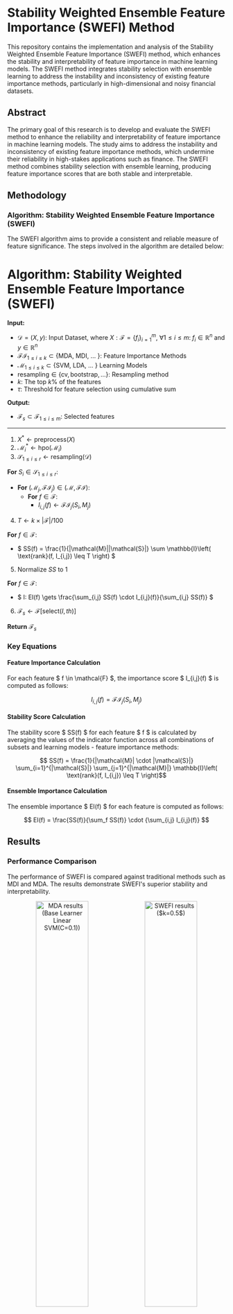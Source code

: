 # Stability Weighted Ensemble Feature Importance (SWEFI) Method

This repository contains the implementation and analysis of the Stability Weighted Ensemble Feature Importance (SWEFI) method, which enhances the stability and interpretability of feature importance in machine learning models. The SWEFI method integrates stability selection with ensemble learning to address the instability and inconsistency of existing feature importance methods, particularly in high-dimensional and noisy financial datasets.

## Abstract

The primary goal of this research is to develop and evaluate the SWEFI method to enhance the reliability and interpretability of feature importance in machine learning models. The study aims to address the instability and inconsistency of existing feature importance methods, which undermine their reliability in high-stakes applications such as finance. The SWEFI method combines stability selection with ensemble learning, producing feature importance scores that are both stable and interpretable.

## Methodology

### Algorithm: Stability Weighted Ensemble Feature Importance (SWEFI)

The SWEFI algorithm aims to provide a consistent and reliable measure of feature significance. The steps involved in the algorithm are detailed below:

# Algorithm: Stability Weighted Ensemble Feature Importance (SWEFI)

**Input:**
- $` \mathcal{D} = (X, y) `$: Input Dataset, where $`X: \mathcal{F} = \{ f_i \}_{i=1}^m `$, $` \forall 1 \leq i \leq m: \; f_i \in \mathbb{R}^n `$ and $` y \in \mathbb{R}^n `$
- $` \mathcal{FI}_{1 \leq i \leq k} \subset \{ \text{MDA, MDI, ... } \} `$: Feature Importance Methods
- $` \mathcal{M}_{1 \leq i \leq k} \subset \{ \text{SVM, LDA, ... } \} `$ Learning Models
- $`\text{resampling} \in \{ \text{cv}, \text{bootstrap}, ... \}`$: Resampling method
- $` k `$: The top $` k\% `$ of the features
- $` \tau `$: Threshold for feature selection using cumulative sum

**Output:**
- $` \mathcal{F}_s \subset \mathcal{F}_{1 \leq i \leq m} `$: Selected features

---

1. $` X^* \gets \text{preprocess}(X) `$
2. $` \mathcal{M}_i^* \gets \text{hpo}(\mathcal{M}_i) `$
3. $` \mathcal{S}_{1 \leq i \leq r} \gets \text{resampling}(\mathcal{D}) `$

**For** $` S_i \in \mathcal{S}_{1 \leq i \leq r} `$:
   - **For** $` (\mathcal{M}_j, \mathcal{FI}_j) \in (\mathcal{M}, \mathcal{FI}) `$:
     - **For** $` f \in \mathcal{F} `$:
       - $` I_{i,j}(f) \gets \mathcal{FI}_j(S_i, M_j) `$

4. $` T \gets k \times |\mathcal{F}| / 100 `$

**For** $` f \in \mathcal{F} `$:
   - $` SS(f) = \frac{1}{|\mathcal{M}||\mathcal{S}|} \sum \mathbb{I}\left( \text{rank}(f, I_{i,j}) \leq T \right) `$

5. Normalize $` SS `$ to 1

**For** $` f \in \mathcal{F} `$:
   - $` I: EI(f) \gets \frac{\sum_{i,j} SS(f) \cdot I_{i,j}(f)}{\sum_{i,j} SS(f)} `$

6. $` \mathcal{F}_s \gets \mathcal{F}[\text{select}(I, th)] `$

**Return** $` \mathcal{F}_s `$

### Key Equations

#### Feature Importance Calculation

For each feature $ f \in \mathcal{F} $, the importance score $ I_{i,j}(f) $ is computed as follows:

```math
    I_{i,j}(f) = \mathcal{FI}_j(S_i, M_j)  
```

#### Stability Score Calculation

The stability score $ SS(f) $ for each feature $ f $ is calculated by averaging the values of the indicator function across all combinations of subsets and learning models - feature importance methods:

```math
    SS(f) = \frac{1}{|\mathcal{M}| \cdot |\mathcal{S}|} \sum_{i=1}^{|\mathcal{S}|} \sum_{j=1}^{|\mathcal{M}|} \mathbb{I}\left( \text{rank}(f, I_{i,j}) \leq T \right)
```

#### Ensemble Importance Calculation

The ensemble importance $ EI(f) $ for each feature is computed as follows:

```math
    EI(f) = \frac{SS(f)}{\sum_f SS(f)} \cdot {\sum_{i,j} I_{i,j}(f)}    
```

## Results

### Performance Comparison

The performance of SWEFI is compared against traditional methods such as MDI and MDA. The results demonstrate SWEFI's superior stability and interpretability.

<p align="center">
  <img src="figs/mda_deprado_time_series_vertical.png" alt="MDA results (Base Learner Linear SVM(C=0.1))" width="49%" />
  <img src="figs/swefi_success_time_series_vertical.png" alt="SWEFI results ($k=0.5$)" width="49%" />
</p>

<p align="center">
  <img src="figs/mda_deprado_dataset_vertical.png" alt="MDA results (Base Learner Linear SVM(C=0.1))" width="49%" />
  <img src="figs/swefi_success_deprado_dataset_vertical.png" alt="SWEFI results ($k=0.5$)" width="49%" />
</p>

### Algorithm Stability Comparison

SWEFI demonstrates greater stability compared to previous methods.

<p align="center">
  <img src="figs/swefi_iw_0.8106529403778192_pears_0.9332877466351484.png" alt="SWEFI Stability Measures" width="100%"/>
  <img src="figs/mda_SVC_iw_0.6395884280308605_pears_0.8766601336424852.png" alt="MDA Stability Measures" width="100%"/>
</p>

<p align="center">
  <img src="figs/linear_Perceptron_iw_0.4420026941955977_pears_0.7278272656537913.png" alt="Perceptron Stability Measures" width="100%"/>
  <img src="figs/mdi_RandomForestClassifier_iw_0.12787413519166096_pears_0.22566399584442384.png" alt="MDI Stability Measures" width="100%"/>
</p>

### Weighting Strategies

Comparison between different weighting strategies applied to the dataset shows the Power weighting strategy (with $ \alpha > 1 $) achieving a higher total sum of scores on the informative features.

<p align="center">
  <img src="figs/different_weight_category_total_fi.png" alt="Total Sum of Scores for Different Weighting Strategies" width="95%"/>
  <img src="figs/weighting_strategies_swefis.png" alt="Scores for Each Feature on Different Weighting Strategies" width="95%"/>
</p>